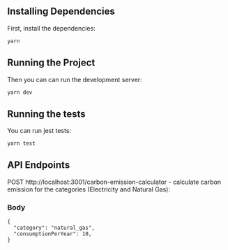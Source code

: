 ## Installing Dependencies

First, install the dependencies:

```bash
yarn
```

## Running the Project

Then you can can run the development server:

```bash
yarn dev
```

## Running the tests

You can run jest tests:

```bash
yarn test
```

## API Endpoints

POST http://localhost:3001/carbon-emission-calculator - calculate carbon emission for the categories (Electricity and Natural Gas):

### Body
```
{
  "category": "natural_gas",
  "consumptionPerYear": 10,
}
```